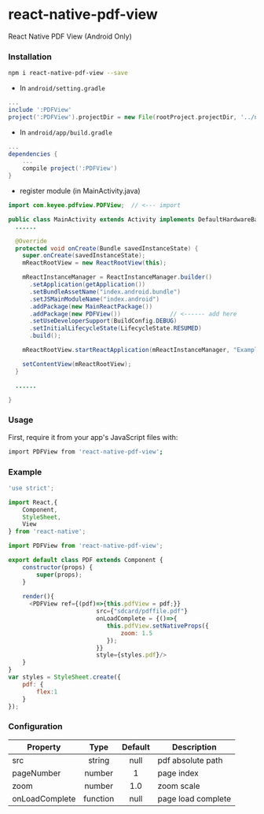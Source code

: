 # react-native-pdf-view
React Native PDF View (Android Only)


### Installation
```bash
npm i react-native-pdf-view --save
```
* In `android/setting.gradle`

```gradle
...
include ':PDFView'
project(':PDFView').projectDir = new File(rootProject.projectDir, '../node_modules/react-native-pdf-view/android')
```

* In `android/app/build.gradle`

```gradle
...
dependencies {
    ...
    compile project(':PDFView')
}
```

* register module (in MainActivity.java)

```java
import com.keyee.pdfview.PDFView;  // <--- import

public class MainActivity extends Activity implements DefaultHardwareBackBtnHandler {
  ......

  @Override
  protected void onCreate(Bundle savedInstanceState) {
    super.onCreate(savedInstanceState);
    mReactRootView = new ReactRootView(this);

    mReactInstanceManager = ReactInstanceManager.builder()
      .setApplication(getApplication())
      .setBundleAssetName("index.android.bundle")
      .setJSMainModuleName("index.android")
      .addPackage(new MainReactPackage())
      .addPackage(new PDFView())              // <------ add here
      .setUseDeveloperSupport(BuildConfig.DEBUG)
      .setInitialLifecycleState(LifecycleState.RESUMED)
      .build();

    mReactRootView.startReactApplication(mReactInstanceManager, "ExampleRN", null);

    setContentView(mReactRootView);
  }

  ......

}
```

### Usage

First, require it from your app's JavaScript files with:
```bash
import PDFView from 'react-native-pdf-view';
```


### Example

```js
'use strict';

import React,{
    Component,
    StyleSheet,
    View
} from 'react-native';

import PDFView from 'react-native-pdf-view';

export default class PDF extends Component {
    constructor(props) {
        super(props);
    }
    
    render(){
      <PDFView ref={(pdf)=>{this.pdfView = pdf;}}
                         src={"sdcard/pdffile.pdf"}
                         onLoadComplete = {()=>{
                            this.pdfView.setNativeProps({
                                zoom: 1.5
                            });
                         }}
                         style={styles.pdf}/>
    }
}
var styles = StyleSheet.create({
    pdf: {
        flex:1
    }
});
```


### Configuration

| Property      | Type        	| Default 		 				| Description |
| ------------- |:-------------:|:------------:				| ----------- |
| src        | string 			| null 			 				| pdf absolute path
| pageNumber    		  | number  	    |	1 		 				| page index
| zoom 		  | number  	    |	1.0 	| zoom scale
| onLoadComplete 			| function     	  | null	 			| page load complete
